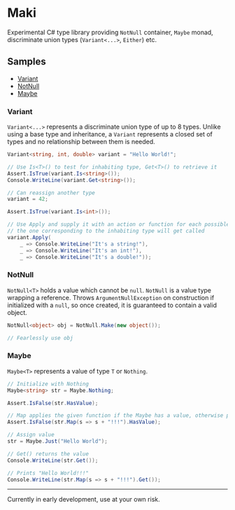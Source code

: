 # Maki

Experimental C# type library providing ``NotNull`` container, ``Maybe`` monad, discriminate union types (``Variant<...>``, ``Either``) etc.

## Samples

* [Variant](#variant)
* [NotNull](#notnull)
* [Maybe](#maybe)

### Variant

``Variant<...>`` represents a discriminate union type of up to 8 types. Unlike using a base type and inheritance, a ``Variant`` represents a closed set of types and no relationship between them is needed.

```c#
Variant<string, int, double> variant = "Hello World!";

// Use Is<T>() to test for inhabiting type, Get<T>() to retrieve it
Assert.IsTrue(variant.Is<string>());
Console.WriteLine(variant.Get<string>());

// Can reassign another type 
variant = 42;

Assert.IsTrue(variant.Is<int>());

// Use Apply and supply it with an action or function for each possible type,
// the one corresponding to the inhabiting type will get called
variant.Apply(
    _ => Console.WriteLine("It's a string!"),
    _ => Console.WriteLine("It's an int!"),
    _ => Console.WriteLine("It's a double!"));
```

### NotNull

``NotNull<T>`` holds a value which cannot be ``null``. ``NotNull`` is a value type wrapping a reference. Throws ``ArgumentNullException`` on construction if initialized with a ``null``, so once created, it is guaranteed to contain a valid object.

```c#
NotNull<object> obj = NotNull.Make(new object());

// Fearlessly use obj
```

### Maybe

``Maybe<T>`` represents a value of type ``T`` or ``Nothing``.

```c#
// Initialize with Nothing
Maybe<string> str = Maybe.Nothing;

Assert.IsFalse(str.HasValue);

// Map applies the given function if the Maybe has a value, otherwise propagates Nothing 
Assert.IsFalse(str.Map(s => s + "!!!").HasValue);

// Assign value
str = Maybe.Just("Hello World");

// Get() returns the value
Console.WriteLine(str.Get());

// Prints "Hello World!!!"
Console.WriteLine(str.Map(s => s + "!!!").Get());
```
---
Currently in early development, use at your own risk.
